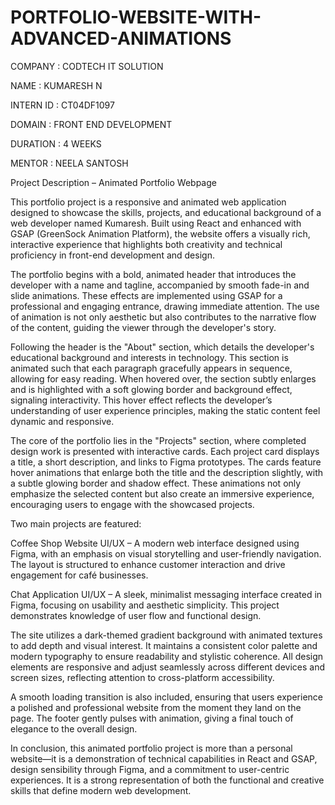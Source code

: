 # PORTFOLIO-WEBSITE-WITH-ADVANCED-ANIMATIONS

COMPANY : CODTECH IT SOLUTION

NAME : KUMARESH N

INTERN ID : CT04DF1097

DOMAIN : FRONT END DEVELOPMENT

DURATION : 4 WEEKS

MENTOR : NEELA SANTOSH

Project Description – Animated Portfolio Webpage

This portfolio project is a responsive and animated web application designed to showcase the skills, projects, and educational background of a web developer named Kumaresh. Built using React and enhanced with GSAP (GreenSock Animation Platform), the website offers a visually rich, interactive experience that highlights both creativity and technical proficiency in front-end development and design.

The portfolio begins with a bold, animated header that introduces the developer with a name and tagline, accompanied by smooth fade-in and slide animations. These effects are implemented using GSAP for a professional and engaging entrance, drawing immediate attention. The use of animation is not only aesthetic but also contributes to the narrative flow of the content, guiding the viewer through the developer's story.

Following the header is the "About" section, which details the developer's educational background and interests in technology. This section is animated such that each paragraph gracefully appears in sequence, allowing for easy reading. When hovered over, the section subtly enlarges and is highlighted with a soft glowing border and background effect, signaling interactivity. This hover effect reflects the developer’s understanding of user experience principles, making the static content feel dynamic and responsive.

The core of the portfolio lies in the "Projects" section, where completed design work is presented with interactive cards. Each project card displays a title, a short description, and links to Figma prototypes. The cards feature hover animations that enlarge both the title and the description slightly, with a subtle glowing border and shadow effect. These animations not only emphasize the selected content but also create an immersive experience, encouraging users to engage with the showcased projects.

Two main projects are featured:

Coffee Shop Website UI/UX – A modern web interface designed using Figma, with an emphasis on visual storytelling and user-friendly navigation. The layout is structured to enhance customer interaction and drive engagement for café businesses.

Chat Application UI/UX – A sleek, minimalist messaging interface created in Figma, focusing on usability and aesthetic simplicity. This project demonstrates knowledge of user flow and functional design.

The site utilizes a dark-themed gradient background with animated textures to add depth and visual interest. It maintains a consistent color palette and modern typography to ensure readability and stylistic coherence. All design elements are responsive and adjust seamlessly across different devices and screen sizes, reflecting attention to cross-platform accessibility.

A smooth loading transition is also included, ensuring that users experience a polished and professional website from the moment they land on the page. The footer gently pulses with animation, giving a final touch of elegance to the overall design.

In conclusion, this animated portfolio project is more than a personal website—it is a demonstration of technical capabilities in React and GSAP, design sensibility through Figma, and a commitment to user-centric experiences. It is a strong representation of both the functional and creative skills that define modern web development.
